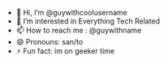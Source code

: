 - 👋 Hi, I’m @guywithcoolusername
- 👀 I’m interested in Everything Tech Related
- 📫 How to reach me : @guywithname
- 😄 Pronouns: san/to
- ⚡ Fun fact: im on geeker time

<!---
guywithcoolusername/guywithcoolusername is a ✨ special ✨ repository because its `README.md` (this file) appears on your GitHub profile.
You can click the Preview link to take a look at your changes.
--->
